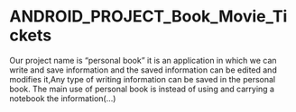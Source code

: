 # ANDROID_PROJECT_Book_Movie_Tickets
Our project name is   “personal book”   it is an application in which we can write and save information and   the saved information   can be edited and modifies it,Any type of   writing information can be saved in the personal book. The main use of personal book is instead of using and carrying a notebook the information(…)
